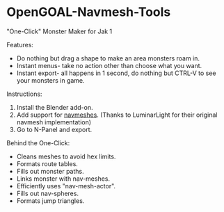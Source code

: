 # OpenGOAL-Navmesh-Tools
"One-Click" Monster Maker for Jak 1

Features:
- Do nothing but drag a shape to make an area monsters roam in.
- Instant menus- take no action other than choose what you want.
- Instant export- all happens in 1 second, do nothing but CTRL-V to see your monsters in game.

Instructions:
1. Install the Blender add-on.
2. Add support for [navmeshes](https://github.com/LuminarLight/LL-OpenGOAL-ModBase/commit/4f897008fa2ec8809e04c2b32d5ef9c329afede8?diff=unified&w=0). (Thanks to LuminarLight for their original navmesh implementation)
3. Go to N-Panel and export.

Behind the One-Click:
- Cleans meshes to avoid hex limits.
- Formats route tables.
- Fills out monster paths.
- Links monster with nav-meshes.
- Efficiently uses "nav-mesh-actor".
- Fills out nav-spheres.
- Formats jump triangles.
